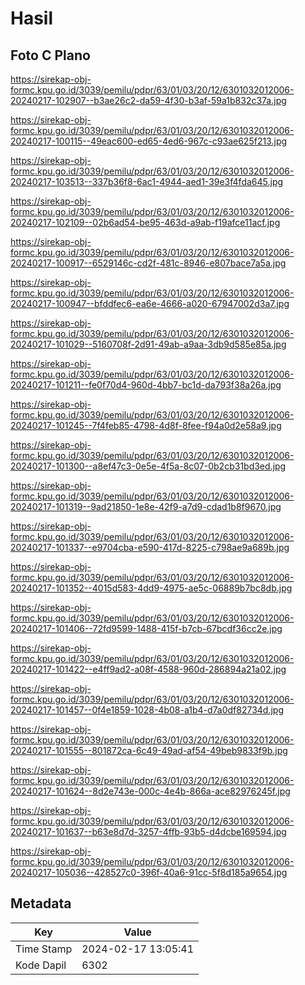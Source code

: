 # Hasil

## Foto C Plano

https://sirekap-obj-formc.kpu.go.id/3039/pemilu/pdpr/63/01/03/20/12/6301032012006-20240217-102907--b3ae26c2-da59-4f30-b3af-59a1b832c37a.jpg

https://sirekap-obj-formc.kpu.go.id/3039/pemilu/pdpr/63/01/03/20/12/6301032012006-20240217-100115--49eac600-ed65-4ed6-967c-c93ae625f213.jpg

https://sirekap-obj-formc.kpu.go.id/3039/pemilu/pdpr/63/01/03/20/12/6301032012006-20240217-103513--337b36f8-6ac1-4944-aed1-39e3f4fda645.jpg

https://sirekap-obj-formc.kpu.go.id/3039/pemilu/pdpr/63/01/03/20/12/6301032012006-20240217-102109--02b6ad54-be95-463d-a9ab-f19afce11acf.jpg

https://sirekap-obj-formc.kpu.go.id/3039/pemilu/pdpr/63/01/03/20/12/6301032012006-20240217-100917--6529146c-cd2f-481c-8946-e807bace7a5a.jpg

https://sirekap-obj-formc.kpu.go.id/3039/pemilu/pdpr/63/01/03/20/12/6301032012006-20240217-100947--bfddfec6-ea6e-4666-a020-67947002d3a7.jpg

https://sirekap-obj-formc.kpu.go.id/3039/pemilu/pdpr/63/01/03/20/12/6301032012006-20240217-101029--5160708f-2d91-49ab-a9aa-3db9d585e85a.jpg

https://sirekap-obj-formc.kpu.go.id/3039/pemilu/pdpr/63/01/03/20/12/6301032012006-20240217-101211--fe0f70d4-960d-4bb7-bc1d-da793f38a26a.jpg

https://sirekap-obj-formc.kpu.go.id/3039/pemilu/pdpr/63/01/03/20/12/6301032012006-20240217-101245--7f4feb85-4798-4d8f-8fee-f94a0d2e58a9.jpg

https://sirekap-obj-formc.kpu.go.id/3039/pemilu/pdpr/63/01/03/20/12/6301032012006-20240217-101300--a8ef47c3-0e5e-4f5a-8c07-0b2cb31bd3ed.jpg

https://sirekap-obj-formc.kpu.go.id/3039/pemilu/pdpr/63/01/03/20/12/6301032012006-20240217-101319--9ad21850-1e8e-42f9-a7d9-cdad1b8f9670.jpg

https://sirekap-obj-formc.kpu.go.id/3039/pemilu/pdpr/63/01/03/20/12/6301032012006-20240217-101337--e9704cba-e590-417d-8225-c798ae9a689b.jpg

https://sirekap-obj-formc.kpu.go.id/3039/pemilu/pdpr/63/01/03/20/12/6301032012006-20240217-101352--4015d583-4dd9-4975-ae5c-06889b7bc8db.jpg

https://sirekap-obj-formc.kpu.go.id/3039/pemilu/pdpr/63/01/03/20/12/6301032012006-20240217-101406--72fd9599-1488-415f-b7cb-67bcdf36cc2e.jpg

https://sirekap-obj-formc.kpu.go.id/3039/pemilu/pdpr/63/01/03/20/12/6301032012006-20240217-101422--e4ff9ad2-a08f-4588-960d-286894a21a02.jpg

https://sirekap-obj-formc.kpu.go.id/3039/pemilu/pdpr/63/01/03/20/12/6301032012006-20240217-101457--0f4e1859-1028-4b08-a1b4-d7a0df82734d.jpg

https://sirekap-obj-formc.kpu.go.id/3039/pemilu/pdpr/63/01/03/20/12/6301032012006-20240217-101555--801872ca-6c49-49ad-af54-49beb9833f9b.jpg

https://sirekap-obj-formc.kpu.go.id/3039/pemilu/pdpr/63/01/03/20/12/6301032012006-20240217-101624--8d2e743e-000c-4e4b-866a-ace82976245f.jpg

https://sirekap-obj-formc.kpu.go.id/3039/pemilu/pdpr/63/01/03/20/12/6301032012006-20240217-101637--b63e8d7d-3257-4ffb-93b5-d4dcbe169594.jpg

https://sirekap-obj-formc.kpu.go.id/3039/pemilu/pdpr/63/01/03/20/12/6301032012006-20240217-105036--428527c0-396f-40a6-91cc-5f8d185a9654.jpg


## Metadata

| Key        | Value               |
| ---------- | ------------------- |
| Time Stamp | 2024-02-17 13:05:41 |
| Kode Dapil | 6302                |



